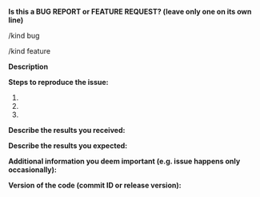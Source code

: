 <!--
---------------------------------------------------
BUG REPORT INFORMATION
---------------------------------------------------
Use the commands below to provide key information from your environment:
You do NOT have to include this information if this is a FEATURE REQUEST

Please update your version of pytemplates to be sure it's still the issue
-->

**Is this a BUG REPORT or FEATURE REQUEST? (leave only one on its own line)**

/kind bug

/kind feature

**Description**

<!--
Briefly describe the problem you are having in a few paragraphs.
-->

**Steps to reproduce the issue:**

1.

2.

3.

**Describe the results you received:**

**Describe the results you expected:**

**Additional information you deem important (e.g. issue happens only occasionally):**

**Version of the code (commit ID or release version):**
